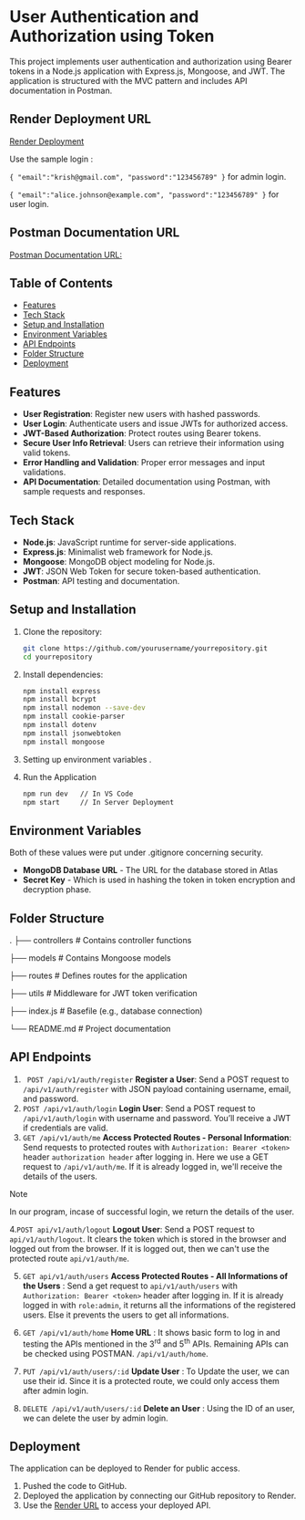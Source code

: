 # User Authentication and Authorization using Token

This project implements user authentication and authorization using Bearer tokens in a Node.js application with Express.js, Mongoose, and JWT. The application is structured with the MVC pattern and includes API documentation in Postman.



## Render Deployment URL 
[Render Deployment](https://userauthenticationapp-ccp1.onrender.com/api/v1/auth/home)

Use the sample login :


`{
    "email":"krish@gmail.com",
    "password":"123456789"
}` for admin login.

`{
    "email":"alice.johnson@example.com",
    "password":"123456789"
}` for user login.


## Postman Documentation URL
[Postman Documentation URL:](https://documenter.getpostman.com/view/38692959/2sAYBUDsEf)

## Table of Contents
- [Features](#features)
- [Tech Stack](#tech-stack)
- [Setup and Installation](#setup-and-installation)
- [Environment Variables](#environment-variables)
- [API Endpoints](#api-endpoints)
- [Folder Structure](#folder-structure)
- [Deployment](#deployment)


## Features
- **User Registration**: Register new users with hashed passwords.
- **User Login**: Authenticate users and issue JWTs for authorized access.
- **JWT-Based Authorization**: Protect routes using Bearer tokens.
- **Secure User Info Retrieval**: Users can retrieve their information using valid tokens.
- **Error Handling and Validation**: Proper error messages and input validations.
- **API Documentation**: Detailed documentation using Postman, with sample requests and responses.

## Tech Stack
- **Node.js**: JavaScript runtime for server-side applications.
- **Express.js**: Minimalist web framework for Node.js.
- **Mongoose**: MongoDB object modeling for Node.js.
- **JWT**: JSON Web Token for secure token-based authentication.
- **Postman**: API testing and documentation.

## Setup and Installation
1. Clone the repository:
   ```bash
   git clone https://github.com/yourusername/yourrepository.git
   cd yourrepository

2. Install dependencies:

    ```bash 
    npm install express
    npm install bcrypt
    npm install nodemon --save-dev
    npm install cookie-parser
    npm install dotenv
    npm install jsonwebtoken 
    npm install mongoose

3. Setting up environment variables .
4. Run the Application
    ```bash
    npm run dev   // In VS Code
    npm start     // In Server Deployment

## Environment Variables

Both of these values were put under .gitignore concerning security.

- **MongoDB Database URL** - The URL for the database stored in Atlas
- **Secret Key** - Which is used in hashing the token in token encryption and decryption phase. 



## Folder Structure

.
├── controllers      # Contains controller functions

├── models           # Contains Mongoose models

├── routes           # Defines routes for the application

├── utils            # Middleware for JWT token verification

├── index.js         # Basefile (e.g., database connection)

└── README.md        # Project documentation

## API Endpoints

1. ` POST /api/v1/auth/register` **Register a User**: Send a POST request to `/api/v1/auth/register` with JSON payload containing username, email, and password.
2. `POST /api/v1/auth/login` **Login User**: Send a POST request to `/api/v1/auth/login` with username and password. You’ll receive a JWT if credentials are valid.
3.  `GET /api/v1/auth/me` **Access Protected Routes - Personal Information**: Send requests to protected routes with `Authorization: Bearer <token>` header `authorization header` after logging in.
Here we use a GET request to `/api/v1/auth/me`. If it is already logged in, we'll receive the details of the users.
> [!NOTE]
> In our program, incase of successful login, we return the details of the user.

4.`POST api/v1/auth/logout` **Logout User**: Send a POST request to `api/v1/auth/logout`. It clears the token which is stored in the browser and logged out from the browser. If it is logged out, then we can't use the protected route `api/v1/auth/me`.

5. `GET api/v1/auth/users` **Access Protected Routes - All Informations of the Users** : Send a get request to `api/v1/auth/users` with `Authorization: Bearer <token>` header after logging in. If it is already logged in with `role:admin`, it returns all the informations of the registered users. Else it prevents the users to get all informations. 

6.  `GET /api/v1/auth/home` **Home URL** : It shows basic form to log in and testing the APIs mentioned in the 3<sup>rd</sup> and 5<sup>th</sup> APIs. Remaining APIs can be checked using POSTMAN. `/api/v1/auth/home`.

7. `PUT /api/v1/auth/users/:id` **Update User** : To Update the user, we can use their id. Since it is a protected route, we could only access them after admin login. 

8. `DELETE /api/v1/auth/users/:id` **Delete an User** : Using the ID of an user, we can delete the user by admin login.



## Deployment

The application can be deployed to Render for public access.

1. Pushed the code to GitHub.
2. Deployed the application by connecting our GitHub repository to Render.
3. Use the [Render URL](https://userauthenticationapp-ccp1.onrender.com/api/v1/auth/home) to access your deployed API.


